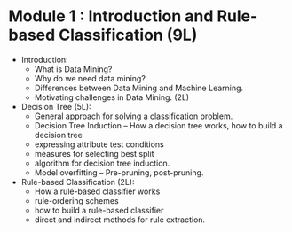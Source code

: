 # Module 1 : Introduction and Rule-based Classification (9L)

- Introduction:
  - What is Data Mining?
  - Why do we need data mining?
  - Differences between Data Mining and Machine Learning.
  - Motivating challenges in Data Mining. (2L)
- Decision Tree (5L): 
  - General approach for solving a classification problem.
  - Decision Tree Induction – How a decision tree works, how to build a decision tree
  - expressing attribute test conditions
  - measures for selecting best split
  - algorithm for decision tree induction.
  - Model overfitting – Pre-pruning, post-pruning.
- Rule-based Classification (2L):
  - How a rule-based classifier works
  - rule-ordering schemes
  - how to build a rule-based classifier
  - direct and indirect methods for rule extraction. 
